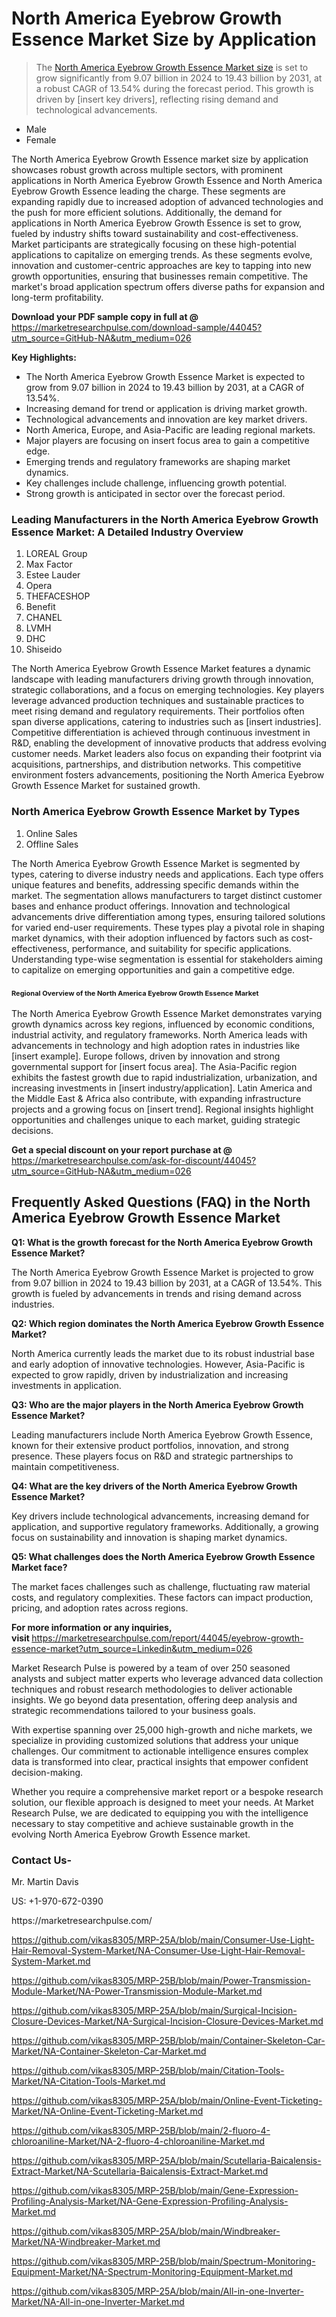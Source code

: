 <h1>North America Eyebrow Growth Essence Market&nbsp;Size by Application</h1><blockquote><p>The <a href="https://marketresearchpulse.com/download-sample/44045?utm_source=GitHub-NA&amp;utm_medium=026">North America Eyebrow Growth Essence Market size</a> is set to grow significantly from 9.07 billion in 2024 to 19.43 billion by 2031, at a robust CAGR of 13.54% during the forecast period. This growth is driven by [insert key drivers], reflecting rising demand and technological advancements.</p></blockquote><ul><li>Male<li> Female</li></ul><p>The North America Eyebrow Growth Essence market size by application showcases robust growth across multiple sectors, with prominent applications in North America Eyebrow Growth Essence and North America Eyebrow Growth Essence leading the charge. These segments are expanding rapidly due to increased adoption of advanced technologies and the push for more efficient solutions. Additionally, the demand for applications in North America Eyebrow Growth Essence is set to grow, fueled by industry shifts toward sustainability and cost-effectiveness. Market participants are strategically focusing on these high-potential applications to capitalize on emerging trends. As these segments evolve, innovation and customer-centric approaches are key to tapping into new growth opportunities, ensuring that businesses remain competitive. The market's broad application spectrum offers diverse paths for expansion and long-term profitability.</p><p><strong>Download your PDF sample copy in full at @ </strong><a href="https://marketresearchpulse.com/download-sample/44045?utm_source=GitHub-NA&amp;utm_medium=026">https://marketresearchpulse.com/download-sample/44045?utm_source=GitHub-NA&amp;utm_medium=026</a></p><p><strong>Key Highlights: </strong></p><ul><li>The North America Eyebrow Growth Essence Market is expected to grow from 9.07 billion in 2024 to 19.43 billion by 2031, at a CAGR of 13.54%.</li><li>Increasing demand for trend or application is driving market growth.</li><li>Technological advancements and innovation are key market drivers.</li><li>North America, Europe, and Asia-Pacific are leading regional markets.</li><li>Major players are focusing on insert focus area to gain a competitive edge.</li><li>Emerging trends and regulatory frameworks are shaping market dynamics.</li><li>Key challenges include challenge, influencing growth potential.</li><li>Strong growth is anticipated in sector over the forecast period.</li></ul><h3>Leading Manufacturers in the North America Eyebrow Growth Essence Market: A Detailed Industry Overview</h3><ol><li>LOREAL Group</li><li>Max Factor</li><li>Estee Lauder</li><li>Opera</li><li>THEFACESHOP</li><li>Benefit</li><li>CHANEL</li><li>LVMH</li><li>DHC</li><li>Shiseido</li></ol><div class="flex max-w-full flex-col flex-grow"><div class="min-h-8 text-message flex w-full flex-col items-end gap-2 whitespace-normal break-words [.text-message+&amp;]:mt-5" dir="auto" data-message-author-role="assistant" data-message-id="fd8432e4-4910-450d-b182-61b7bfb0a01f" data-message-model-slug="gpt-4o"><div class="flex w-full flex-col gap-1 empty:hidden first:pt-[3px]"><div class="markdown prose w-full break-words dark:prose-invert light"><p>The North America Eyebrow Growth Essence Market features a dynamic landscape with leading manufacturers driving growth through innovation, strategic collaborations, and a focus on emerging technologies. Key players leverage advanced production techniques and sustainable practices to meet rising demand and regulatory requirements. Their portfolios often span diverse applications, catering to industries such as [insert industries]. Competitive differentiation is achieved through continuous investment in R&amp;D, enabling the development of innovative products that address evolving customer needs. Market leaders also focus on expanding their footprint via acquisitions, partnerships, and distribution networks. This competitive environment fosters advancements, positioning the North America Eyebrow Growth Essence Market for sustained growth.</p></div></div></div></div><h3>North America Eyebrow Growth Essence Market by Types</h3><ol><li>Online Sales<li> Offline Sales</li></ol><div class="flex max-w-full flex-col flex-grow"><div class="min-h-8 text-message flex w-full flex-col items-end gap-2 whitespace-normal break-words [.text-message+&amp;]:mt-5" dir="auto" data-message-author-role="assistant" data-message-id="084470be-0bb7-4664-bddf-5156b4f41249" data-message-model-slug="gpt-4o-mini"><div class="flex w-full flex-col gap-1 empty:hidden first:pt-[3px]"><div class="markdown prose w-full break-words dark:prose-invert light"><p>The North America Eyebrow Growth Essence Market is segmented by types, catering to diverse industry needs and applications. Each type offers unique features and benefits, addressing specific demands within the market. The segmentation allows manufacturers to target distinct customer bases and enhance product offerings. Innovation and technological advancements drive differentiation among types, ensuring tailored solutions for varied end-user requirements. These types play a pivotal role in shaping market dynamics, with their adoption influenced by factors such as cost-effectiveness, performance, and suitability for specific applications. Understanding type-wise segmentation is essential for stakeholders aiming to capitalize on emerging opportunities and gain a competitive edge.</p></div></div></div></div><h3><span style="font-size: 11px;">Regional Overview of the North America Eyebrow Growth Essence Market</span></h3><div class="flex max-w-full flex-col flex-grow"><div class="min-h-8 text-message flex w-full flex-col items-end gap-2 whitespace-normal break-words [.text-message+&amp;]:mt-5" dir="auto" data-message-author-role="assistant" data-message-id="e9038762-ce64-4e30-91c9-9bd413514231" data-message-model-slug="gpt-4o-mini"><div class="flex w-full flex-col gap-1 empty:hidden first:pt-[3px]"><div class="markdown prose w-full break-words dark:prose-invert light"><p>The North America Eyebrow Growth Essence Market demonstrates varying growth dynamics across key regions, influenced by economic conditions, industrial activity, and regulatory frameworks. North America leads with advancements in technology and high adoption rates in industries like [insert example]. Europe follows, driven by innovation and strong governmental support for [insert focus area]. The Asia-Pacific region exhibits the fastest growth due to rapid industrialization, urbanization, and increasing investments in [insert industry/application]. Latin America and the Middle East &amp; Africa also contribute, with expanding infrastructure projects and a growing focus on [insert trend]. Regional insights highlight opportunities and challenges unique to each market, guiding strategic decisions.</p></div></div></div></div><p><strong>Get a special discount on your report purchase at @ </strong><a href="https://marketresearchpulse.com/ask-for-discount/44045?utm_source=GitHub-NA&amp;utm_medium=026">https://marketresearchpulse.com/ask-for-discount/44045?utm_source=GitHub-NA&amp;utm_medium=026</a></p><h2>Frequently Asked Questions (FAQ) in the North America Eyebrow Growth Essence Market</h2><p><strong>Q1: What is the growth forecast for the North America Eyebrow Growth Essence Market?</strong></p><p>The North America Eyebrow Growth Essence Market is projected to grow from 9.07 billion in 2024 to 19.43 billion by 2031, at a CAGR of 13.54%. This growth is fueled by advancements in trends and rising demand across industries.</p><p><strong>Q2: Which region dominates the North America Eyebrow Growth Essence Market?</strong></p><p>North America currently leads the market due to its robust industrial base and early adoption of innovative technologies. However, Asia-Pacific is expected to grow rapidly, driven by industrialization and increasing investments in application.</p><p><strong>Q3: Who are the major players in the North America Eyebrow Growth Essence Market?</strong></p><p>Leading manufacturers include North America Eyebrow Growth Essence, known for their extensive product portfolios, innovation, and strong presence. These players focus on R&amp;D and strategic partnerships to maintain competitiveness.</p><p><strong>Q4: What are the key drivers of the North America Eyebrow Growth Essence Market?</strong></p><p>Key drivers include technological advancements, increasing demand for application, and supportive regulatory frameworks. Additionally, a growing focus on sustainability and innovation is shaping market dynamics.</p><p><strong>Q5: What challenges does the North America Eyebrow Growth Essence Market face?</strong></p><p>The market faces challenges such as challenge, fluctuating raw material costs, and regulatory complexities. These factors can impact production, pricing, and adoption rates across regions.</p><p><strong>For more information or any inquiries, visit&nbsp;</strong><a href="https://marketresearchpulse.com/report/44045/eyebrow-growth-essence-market?utm_source=Linkedin&utm_medium=026">https://marketresearchpulse.com/report/44045/eyebrow-growth-essence-market?utm_source=Linkedin&utm_medium=026</a></p><p>Market Research Pulse is powered by a team of over 250 seasoned analysts and subject matter experts who leverage advanced data collection techniques and robust research methodologies to deliver actionable insights. We go beyond data presentation, offering deep analysis and strategic recommendations tailored to your business goals.</p><p>With expertise spanning over 25,000 high-growth and niche markets, we specialize in providing customized solutions that address your unique challenges. Our commitment to actionable intelligence ensures complex data is transformed into clear, practical insights that empower confident decision-making.</p><p>Whether you require a comprehensive market report or a bespoke research solution, our flexible approach is designed to meet your needs. At Market Research Pulse, we are dedicated to equipping you with the intelligence necessary to stay competitive and achieve sustainable growth in the evolving North America Eyebrow Growth Essence market.</p><h3><strong>Contact Us-</strong></h3><p>Mr. Martin Davis</p><p>US: +1-970-672-0390</p><p>https://marketresearchpulse.com/</p><p><a href="https://github.com/vikas8305/MRP-25A/blob/main/Consumer-Use-Light-Hair-Removal-System-Market/NA-Consumer-Use-Light-Hair-Removal-System-Market.md">https://github.com/vikas8305/MRP-25A/blob/main/Consumer-Use-Light-Hair-Removal-System-Market/NA-Consumer-Use-Light-Hair-Removal-System-Market.md</a></p><p><a href="https://github.com/vikas8305/MRP-25B/blob/main/Power-Transmission-Module-Market/NA-Power-Transmission-Module-Market.md">https://github.com/vikas8305/MRP-25B/blob/main/Power-Transmission-Module-Market/NA-Power-Transmission-Module-Market.md</a></p><p><a href="https://github.com/vikas8305/MRP-25A/blob/main/Surgical-Incision-Closure-Devices-Market/NA-Surgical-Incision-Closure-Devices-Market.md">https://github.com/vikas8305/MRP-25A/blob/main/Surgical-Incision-Closure-Devices-Market/NA-Surgical-Incision-Closure-Devices-Market.md</a></p><p><a href="https://github.com/vikas8305/MRP-25B/blob/main/Container-Skeleton-Car-Market/NA-Container-Skeleton-Car-Market.md">https://github.com/vikas8305/MRP-25B/blob/main/Container-Skeleton-Car-Market/NA-Container-Skeleton-Car-Market.md</a></p><p><a href="https://github.com/vikas8305/MRP-25B/blob/main/Citation-Tools-Market/NA-Citation-Tools-Market.md">https://github.com/vikas8305/MRP-25B/blob/main/Citation-Tools-Market/NA-Citation-Tools-Market.md</a></p><p><a href="https://github.com/vikas8305/MRP-25A/blob/main/Online-Event-Ticketing-Market/NA-Online-Event-Ticketing-Market.md">https://github.com/vikas8305/MRP-25A/blob/main/Online-Event-Ticketing-Market/NA-Online-Event-Ticketing-Market.md</a></p><p><a href="https://github.com/vikas8305/MRP-25B/blob/main/2-fluoro-4-chloroaniline-Market/NA-2-fluoro-4-chloroaniline-Market.md">https://github.com/vikas8305/MRP-25B/blob/main/2-fluoro-4-chloroaniline-Market/NA-2-fluoro-4-chloroaniline-Market.md</a></p><p><a href="https://github.com/vikas8305/MRP-25A/blob/main/Scutellaria-Baicalensis-Extract-Market/NA-Scutellaria-Baicalensis-Extract-Market.md">https://github.com/vikas8305/MRP-25A/blob/main/Scutellaria-Baicalensis-Extract-Market/NA-Scutellaria-Baicalensis-Extract-Market.md</a></p><p><a href="https://github.com/vikas8305/MRP-25B/blob/main/Gene-Expression-Profiling-Analysis-Market/NA-Gene-Expression-Profiling-Analysis-Market.md">https://github.com/vikas8305/MRP-25B/blob/main/Gene-Expression-Profiling-Analysis-Market/NA-Gene-Expression-Profiling-Analysis-Market.md</a></p><p><a href="https://github.com/vikas8305/MRP-25A/blob/main/Windbreaker-Market/NA-Windbreaker-Market.md">https://github.com/vikas8305/MRP-25A/blob/main/Windbreaker-Market/NA-Windbreaker-Market.md</a></p><p><a href="https://github.com/vikas8305/MRP-25B/blob/main/Spectrum-Monitoring-Equipment-Market/NA-Spectrum-Monitoring-Equipment-Market.md">https://github.com/vikas8305/MRP-25B/blob/main/Spectrum-Monitoring-Equipment-Market/NA-Spectrum-Monitoring-Equipment-Market.md</a></p><p><a href="https://github.com/vikas8305/MRP-25A/blob/main/All-in-one-Inverter-Market/NA-All-in-one-Inverter-Market.md">https://github.com/vikas8305/MRP-25A/blob/main/All-in-one-Inverter-Market/NA-All-in-one-Inverter-Market.md</a></p>
